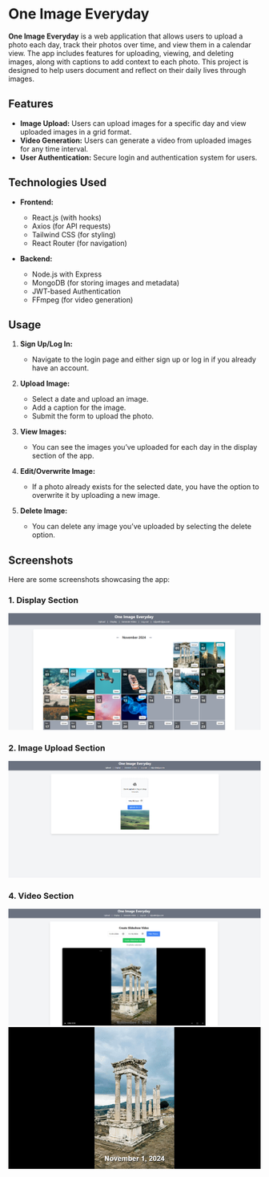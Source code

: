 # One Image Everyday

**One Image Everyday** is a web application that allows users to upload a photo each day, track their photos over time, and view them in a calendar view. The app includes features for uploading, viewing, and deleting images, along with captions to add context to each photo. This project is designed to help users document and reflect on their daily lives through images.

## Features

- **Image Upload:** Users can upload images for a specific day and view uploaded images in a grid format.
- **Video Generation:** Users can generate a video from uploaded images for any time interval.
- **User Authentication:** Secure login and authentication system for users.

## Technologies Used

- **Frontend:**
  - React.js (with hooks)
  - Axios (for API requests)
  - Tailwind CSS (for styling)
  - React Router (for navigation)

- **Backend:**
  - Node.js with Express
  - MongoDB (for storing images and metadata)
  - JWT-based Authentication
  - FFmpeg (for video generation)

## Usage

1. **Sign Up/Log In:**
   - Navigate to the login page and either sign up or log in if you already have an account.

2. **Upload Image:**
   - Select a date and upload an image.
   - Add a caption for the image.
   - Submit the form to upload the photo.

3. **View Images:**
   - You can see the images you’ve uploaded for each day in the display section of the app.

4. **Edit/Overwrite Image:**
   - If a photo already exists for the selected date, you have the option to overwrite it by uploading a new image.

5. **Delete Image:**
   - You can delete any image you’ve uploaded by selecting the delete option.

## Screenshots

Here are some screenshots showcasing the app:

### 1. **Display Section**
   ![Display Section](./screenshots/1.png)

### 2. **Image Upload Section**
   ![Image Upload](./screenshots/2.png)

### 4. **Video Section**
   ![Video Page](./screenshots/3.png)
   ![Sample Video](./screenshots/4.gif)

